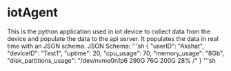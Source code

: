 # iotAgent
This is the python application used in iot device to collect data from the device and populate the data to the api server.
It populates the data in real time with an JSON schema.
JSON Schema:
'''sh
{
  "userID": "Akshat",
  "deviceID": "Test1",
  "uptime": 20,
  "cpu_usage": 70,
  "memory_usage": "8Gb",
  "disk_partitions_usage": "/dev/nvme0n1p6  290G   76G  200G  28% /"
}
'''sh  
